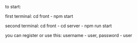 to start:

first terminal:
cd front - npm start

second terminal:
cd front - cd server - npm run start

you can register or use this: username - user, password - user 

